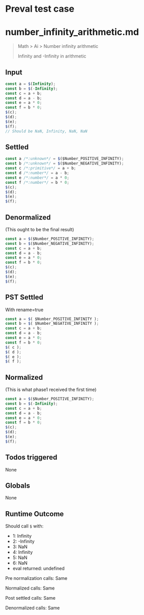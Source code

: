 # Preval test case

# number_infinity_arithmetic.md

> Math > Ai > Number infinity arithmetic
>
> Infinity and -Infinity in arithmetic

## Input

`````js filename=intro
const a = $(Infinity);
const b = $(-Infinity);
const c = a + b;
const d = a - b;
const e = a * 0;
const f = b * 0;
$(c);
$(d);
$(e);
$(f);
// Should be NaN, Infinity, NaN, NaN
`````


## Settled


`````js filename=intro
const a /*:unknown*/ = $($Number_POSITIVE_INFINITY);
const b /*:unknown*/ = $($Number_NEGATIVE_INFINITY);
const c /*:primitive*/ = a + b;
const d /*:number*/ = a - b;
const e /*:number*/ = a * 0;
const f /*:number*/ = b * 0;
$(c);
$(d);
$(e);
$(f);
`````


## Denormalized
(This ought to be the final result)

`````js filename=intro
const a = $($Number_POSITIVE_INFINITY);
const b = $($Number_NEGATIVE_INFINITY);
const c = a + b;
const d = a - b;
const e = a * 0;
const f = b * 0;
$(c);
$(d);
$(e);
$(f);
`````


## PST Settled
With rename=true

`````js filename=intro
const a = $( $Number_POSITIVE_INFINITY );
const b = $( $Number_NEGATIVE_INFINITY );
const c = a + b;
const d = a - b;
const e = a * 0;
const f = b * 0;
$( c );
$( d );
$( e );
$( f );
`````


## Normalized
(This is what phase1 received the first time)

`````js filename=intro
const a = $($Number_POSITIVE_INFINITY);
const b = $(-Infinity);
const c = a + b;
const d = a - b;
const e = a * 0;
const f = b * 0;
$(c);
$(d);
$(e);
$(f);
`````


## Todos triggered


None


## Globals


None


## Runtime Outcome


Should call `$` with:
 - 1: Infinity
 - 2: -Infinity
 - 3: NaN
 - 4: Infinity
 - 5: NaN
 - 6: NaN
 - eval returned: undefined

Pre normalization calls: Same

Normalized calls: Same

Post settled calls: Same

Denormalized calls: Same
